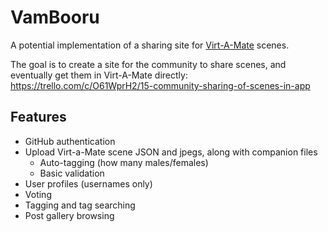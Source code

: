 # VamBooru

A potential implementation of a sharing site for [Virt-A-Mate](https://www.patreon.com/meshedvr) scenes.

The goal is to create a site for the community to share scenes, and eventually get them in Virt-A-Mate directly: https://trello.com/c/O61WprH2/15-community-sharing-of-scenes-in-app

## Features

* GitHub authentication
* Upload Virt-a-Mate scene JSON and jpegs, along with companion files
  * Auto-tagging (how many males/females)
  * Basic validation
* User profiles (usernames only)
* Voting
* Tagging and tag searching
* Post gallery browsing
